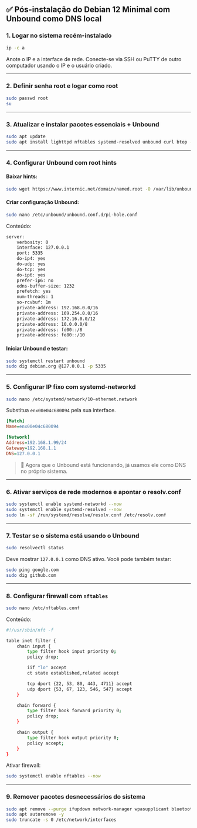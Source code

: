 ## ✅ Pós-instalação do Debian 12 Minimal com Unbound como DNS local

### 1. Logar no sistema recém-instalado

```bash
ip -c a
```

Anote o IP e a interface de rede. Conecte-se via SSH ou PuTTY de outro computador usando o IP e o usuário criado.

---

### 2. Definir senha root e logar como root

```bash
sudo passwd root
su
```

---

### 3. Atualizar e instalar pacotes essenciais + Unbound

```bash
sudo apt update
sudo apt install lighttpd nftables systemd-resolved unbound curl btop -y
```

---

### 4. Configurar Unbound com root hints

#### Baixar hints:

```bash
sudo wget https://www.internic.net/domain/named.root -O /var/lib/unbound/root.hints
```

#### Criar configuração Unbound:

```bash
sudo nano /etc/unbound/unbound.conf.d/pi-hole.conf
```

Conteúdo:

```bash
server:
    verbosity: 0
    interface: 127.0.0.1
    port: 5335
    do-ip4: yes
    do-udp: yes
    do-tcp: yes
    do-ip6: yes
    prefer-ip6: no
    edns-buffer-size: 1232
    prefetch: yes
    num-threads: 1
    so-rcvbuf: 1m
    private-address: 192.168.0.0/16
    private-address: 169.254.0.0/16
    private-address: 172.16.0.0/12
    private-address: 10.0.0.0/8
    private-address: fd00::/8
    private-address: fe80::/10
```

#### Iniciar Unbound e testar:

```bash
sudo systemctl restart unbound
sudo dig debian.org @127.0.0.1 -p 5335
```

---

### 5. Configurar IP fixo com systemd-networkd

```bash
sudo nano /etc/systemd/network/10-ethernet.network
```

Substitua `enx00e04c680094` pela sua interface.

```ini
[Match]
Name=enx00e04c680094

[Network]
Address=192.168.1.99/24
Gateway=192.168.1.1
DNS=127.0.0.1
```

> 🔁 Agora que o Unbound está funcionando, já usamos ele como DNS no próprio sistema.

---

### 6. Ativar serviços de rede modernos e apontar o resolv.conf

```bash
sudo systemctl enable systemd-networkd --now
sudo systemctl enable systemd-resolved --now
sudo ln -sf /run/systemd/resolve/resolv.conf /etc/resolv.conf
```

---

### 7. Testar se o sistema está usando o Unbound

```bash
sudo resolvectl status
```

Deve mostrar `127.0.0.1` como DNS ativo. Você pode também testar:

```bash
sudo ping google.com
sudo dig github.com
```

---

### 8. Configurar firewall com `nftables`

```bash
sudo nano /etc/nftables.conf
```

Conteúdo:

```bash
#!/usr/sbin/nft -f

table inet filter {
    chain input {
        type filter hook input priority 0;
        policy drop;

        iif "lo" accept
        ct state established,related accept

        tcp dport {22, 53, 80, 443, 4711} accept
        udp dport {53, 67, 123, 546, 547} accept
    }

    chain forward {
        type filter hook forward priority 0;
        policy drop;
    }

    chain output {
        type filter hook output priority 0;
        policy accept;
    }
}
```

Ativar firewall:

```bash
sudo systemctl enable nftables --now
```

---

### 9. Remover pacotes desnecessários do sistema

```bash
sudo apt remove --purge ifupdown network-manager wpasupplicant bluetooth -y
sudo apt autoremove -y
sudo truncate -s 0 /etc/network/interfaces
```

